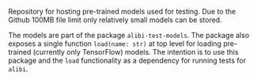 Repository for hosting pre-trained models used for testing.
Due to the Github 100MB file limit only relatively small models can be stored.

The models are part of the package `alibi-test-models`. The package also exposes a single function
`load(name: str)` at top level for loading pre-trained (currently only TensorFlow) models.
The intention is to use this package and the `load` functionality as a dependency for running tests for `alibi`.

